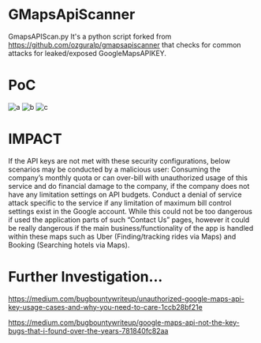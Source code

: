 # GMapsApiScanner

GmapsAPIScan.py It's a python script forked from https://github.com/ozguralp/gmapsapiscanner that checks for common attacks for leaked/exposed GoogleMapsAPIKEY.

# PoC
![a](https://i.imgur.com/BYAUfB7.jpg)
![b](https://i.imgur.com/H7i6NJr.jpg)
![c](https://i.imgur.com/XbT3wbs.jpg)





# IMPACT

If the API keys are not met with these security configurations, below scenarios may be conducted by a malicious user:
Consuming the company’s monthly quota or can over-bill with unauthorized usage of this service and do financial damage to the company, if the company does not have any limitation settings on API budgets.
Conduct a denial of service attack specific to the service if any limitation of maximum bill control settings exist in the Google account. While this could not be too dangerous if used the application parts of such “Contact Us” pages, however it could be really dangerous if the main business/functionality of the app is handled within these maps such as Uber (Finding/tracking rides via Maps) and Booking (Searching hotels via Maps).

# Further Investigation...

https://medium.com/bugbountywriteup/unauthorized-google-maps-api-key-usage-cases-and-why-you-need-to-care-1ccb28bf21e

https://medium.com/bugbountywriteup/google-maps-api-not-the-key-bugs-that-i-found-over-the-years-781840fc82aa
